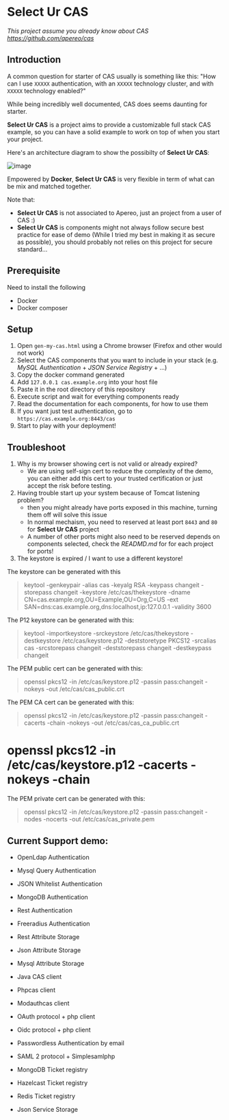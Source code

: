 # Select Ur CAS

*This project assume you already know about CAS https://github.com/apereo/cas*

## Introduction

A common question for starter of CAS usually is something like this: "How can I use `XXXXX` authentication, with an `XXXXX` technology cluster, and with `XXXXX` technology enabled?" 

While being incredibly well documented, CAS does seems daunting for starter. 

**Select Ur CAS** is a project aims to provide a customizable full stack CAS example, so you can have a solid example to work on top of when you start your project.

Here's an architecture diagram to show the possibilty of **Select Ur CAS**:

![image](https://drive.google.com/uc?export=view&id=1yBlWbs5DaRJUHpktIEy6qOiLwADE_J21)

Empowered by **Docker**, **Select Ur CAS** is very flexible in term of what can be mix and matched together.

Note that:
- **Select Ur CAS** is not associated to Apereo, just an project from a user of CAS :)
- **Select Ur CAS** is components might not always follow secure best practice for ease of demo (While I tried my best in making it as secure as possible), you should probably not relies on this project for secure standard...

## Prerequisite

Need to install the following

- Docker
- Docker composer

## Setup

1. Open `gen-my-cas.html` using a Chrome browser (Firefox and other would not work)
2. Select the CAS components that you want to include in your stack (e.g. *MySQL Authentication* + *JSON Service Registry* + ...)
3. Copy the docker command generated
4. Add `127.0.0.1 cas.example.org` into your host file
5. Paste it in the root directory of this repository
7. Execute script and wait for everything components ready
8. Read the documentation for each components, for how to use them
8. If you want just test authentication, go to `https://cas.example.org:8443/cas`
9. Start to play with your deployment!

## Troubleshoot

1. Why is my browser showing cert is not valid or already expired?
    - We are using self-sign cert to reduce the complexity of the demo, you can either add this cert to your trusted certification or just accept the risk before testing.
2. Having trouble start up your system because of Tomcat listening problem? 
    - then you might already have ports exposed in this machine, turning them off will solve this issue
    - In normal mechaism, you need to reserved at least port `8443` and `80` for **Select Ur CAS** project
    - A number of other ports might also need to be reserved depends on components selected, check the *READMD.md* for for each project for ports!
3. The keystore is expired / I want to use a different keystore!

The keystore can be generated with this

> keytool -genkeypair -alias cas -keyalg RSA -keypass changeit -storepass changeit -keystore /etc/cas/thekeystore  -dname CN=cas.example.org,OU=Example,OU=Org,C=US -ext SAN=dns:cas.example.org,dns:localhost,ip:127.0.0.1 -validity 3600


The P12 keystore can be generated with this:

> keytool -importkeystore -srckeystore /etc/cas/thekeystore  -destkeystore /etc/cas/keystore.p12 -deststoretype PKCS12 -srcalias cas -srcstorepass changeit -deststorepass changeit  -destkeypass changeit 

The PEM public cert can be  generated with this:

> openssl pkcs12 -in /etc/cas/keystore.p12 -passin pass:changeit  -nokeys -out /etc/cas/cas_public.crt

The PEM CA cert can be  generated with this:

> openssl pkcs12 -in /etc/cas/keystore.p12 -passin pass:changeit -cacerts -chain -nokeys -out /etc/cas/cas_ca_public.crt

# openssl pkcs12 -in /etc/cas/keystore.p12 -cacerts -nokeys -chain

The PEM private cert can be  generated with this:

> openssl pkcs12 -in /etc/cas/keystore.p12 -passin pass:changeit -nodes -nocerts -out /etc/cas/cas_private.pem



## Current Support demo:
- OpenLdap Authentication
- Mysql Query Authentication
- JSON Whitelist Authentication
- MongoDB Authentication
- Rest Authentication
- Freeradius Authentication

- Rest Attribute Storage
- Json Attribute Storage
- Mysql Attribute Storage

- Java CAS client
- Phpcas client
- Modauthcas client

- OAuth protocol + php client
- Oidc protocol + php client
- Passwordless Authentication by email
- SAML 2 protocol + Simplesamlphp

- MongoDB Ticket registry
- Hazelcast Ticket registry
- Redis Ticket registry

- Json Service Storage

